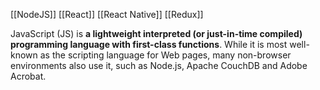[[NodeJS]]
[[React]]
[[React Native]]
[[Redux]]

  
JavaScript (JS) is **a lightweight interpreted (or just-in-time compiled) programming language with first-class functions**. While it is most well-known as the scripting language for Web pages, many non-browser environments also use it, such as Node.js, Apache CouchDB and Adobe Acrobat.